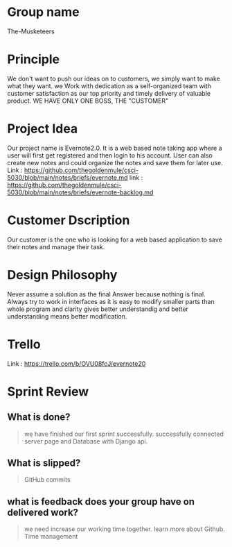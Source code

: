 # Group name 
The-Musketeers
# Principle 
We don't want to push our ideas on to customers, we simply want to make what they want. we Work with dedication as a self-organized team with customer satisfaction as our top priority and timely delivery of valuable product. 
WE HAVE ONLY ONE BOSS, THE "CUSTOMER"
# Project Idea
Our project name is Evernote2.0. It is a web based note taking app where a user will first get registered and then login to his account. User can also create new notes and could organize the notes and save them for later use.
Link : https://github.com/thegoldenmule/csci-5030/blob/main/notes/briefs/evernote.md
link : https://github.com/thegoldenmule/csci-5030/blob/main/notes/briefs/evernote-backlog.md
# Customer Dscription 
Our customer is the one who is looking for a web based application to save their notes and manage their task.
# Design Philosophy
Never assume a solution as the final Answer because nothing is final. Always try to work in interfaces as it is easy to modify smaller parts than whole program and clarity gives better understandig and better understanding means better modification.
# Trello 
Link : https://trello.com/b/OVU08fcJ/evernote20
# Sprint Review
## What is done?
> we have finished our first sprint successfully.
> successfully connected server page and Database with Django api.
## What is slipped?
> GitHub commits
## what is feedback does your group have on delivered work?
> we need increase our working time together.
> learn more about Github.
> Time management
